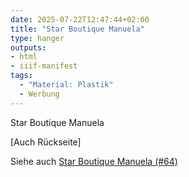 ```yaml
---
date: 2025-07-22T12:47:44+02:00
title: "Star Boutique Manuela"
type: hanger
outputs:
- html
- iiif-manifest
tags:
  - "Material: Plastik"
  - Werbung
---
```

Star Boutique
Manuela

[Auch Rückseite]

<div class="notes">
Siehe auch <a href="/post/64">Star Boutique Manuela (#64)</a>
</div>
